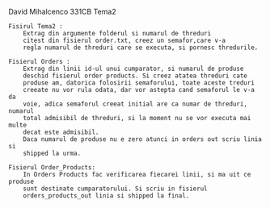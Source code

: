David Mihalcenco 331CB
    Tema2
    
    Fisirul Tema2 :
        Extrag din argumente folderul si numarul de threduri
        citest din fisierul order.txt, creez un semafor,care v-a 
        regla numarul de threduri care se executa, si pornesc thredurile.
    
    Fisierul Orders :
        Extrag din linii id-ul unui cumparator, si numarul de produse
        deschid fisierul order products. Si creez atatea threduri cate 
        produse am, datorica folosirii semaforului, toate aceste treduri 
        creeate nu vor rula odata, dar vor astepta cand semaforul le v-a da 
        voie, adica semaforul creeat initial are ca numar de threduri, numarul
        total admisibil de threduri, si la moment nu se vor executa mai multe
        decat este admisibil.
        Daca numarul de produse nu e zero atunci in orders out scriu linia si 
        shipped la urma.
    
    Fisierul Order_Products:
        In Orders Products fac verificarea fiecarei linii, si ma uit ce produse
        sunt destinate cumparatorului. Si scriu in fisierul 
        orders_products_out linia si shipped la final.